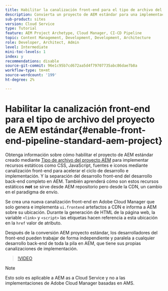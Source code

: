 ```yaml
---
title: Habilitar la canalización front-end para el tipo de archivo del proyecto de AEM estándar
description: Convierta un proyecto de AEM estándar para una implementación más rápida de recursos estáticos como CSS, JavaScript, fuentes e iconos mediante la canalización front-end. Y la separación del desarrollo front-end del desarrollo back-end completo en AEM.
sub-product: sites
version: Cloud Service
type: Tutorial
feature: AEM Project Archetype, Cloud Manager, CI-CD Pipeline
topic: Content Management, Development, Development, Architecture
role: Developer, Architect, Admin
level: Intermediate
mini-toc-levels: 1
index: y
recommendations: disable
source-git-commit: 96e1c95b7cd672aa5d4f79707735abc86dae7b8a
workflow-type: tm+mt
source-wordcount: '199'
ht-degree: 2%

---
```



# Habilitar la canalización front-end para el tipo de archivo del proyecto de AEM estándar{#enable-front-end-pipeline-standard-aem-project}

Obtenga información sobre cómo habilitar el proyecto de AEM estándar creado mediante [Tipo de archivo del proyecto AEM](https://github.com/adobe/aem-project-archetype) para implementar recursos estáticos como CSS, JavaScript, fuentes e iconos mediante canalización front-end para acelerar el ciclo de desarrollo e implementación. Y la separación del desarrollo front-end del desarrollo back-end completo en AEM. También aprenderá cómo son estos recursos estáticos __not__ se sirve desde AEM repositorio pero desde la CDN, un cambio en el paradigma de envío.

Se crea una nueva canalización front-end en Adobe Cloud Manager que solo genera e implementa `ui.frontend` artefactos a CDN e informa a AEM sobre su ubicación. Durante la generación de HTML de la página web, la variable `<link>` y `<script>` las etiquetas hacen referencia a esta ubicación en la `href` valor de atributo.

Después de la conversión AEM proyecto estándar, los desarrolladores del front-end pueden trabajar de forma independiente y paralela a cualquier desarrollo back-end de toda la pila en AEM, que tiene sus propias canalizaciones de implementación.

>[!VIDEO](https://video.tv.adobe.com/v/3409268)

>[!NOTE]
>
>Esto solo es aplicable a AEM as a Cloud Service y no a las implementaciones de Adobe Cloud Manager basadas en AMS.

